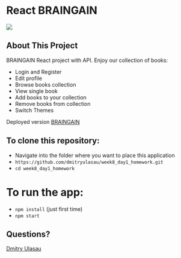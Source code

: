 # React BRAINGAIN

<img src="https://media2.giphy.com/media/WoWm8YzFQJg5i/giphy.gif">

## About This Project

BRAINGAIN React project with API. Enjoy our collection of books:

- Login and Register
- Edit profile
- Browse books collection
- View single book
- Add books to your collection
- Remove books from collection
- Switch Themes

Deployed version [BRAINGAIN](https://braingain-ulasau.netlify.app/)

## To clone this repository:

- Navigate into the folder where you want to place this application
- `https://github.com/dmitryulasau/week8_day1_homework.git`
- `cd week8_day1_homework`

# To run the app:

- `npm install` (just first time)
- `npm start`

## Questions?

[Dmitry Ulasau](mailto:dmitrushok@gmail.com)
